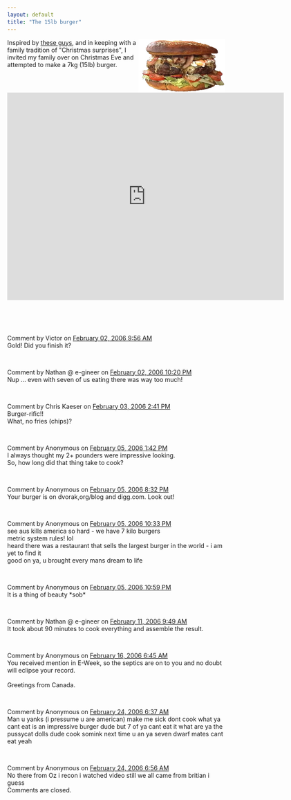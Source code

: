```yaml
---
layout: default
title: "The 15lb burger"
---
```


<img src="/v2/blog/2006/02/The%2015lb%20burger.jpg"
align="right" border="0" />

Inspired by [these
guys](http://www.gagreport.com/bizarrenews%20-%20video%20-%20worlds%20biggest%20burger.htm),
and in keeping with a family tradition of "Christmas surprises", I invited my
family over on Christmas Eve and attempted to make a 7kg (15lb) burger.

<object
width="640" height="480"><param name="allowfullscreen" value="true" /><param
name="allowscriptaccess" value="always" /><param name="movie"
value="http://vimeo.com/moogaloop.swf?clip_id=4275619&amp;server=vimeo.com&amp;show_title=1&amp;show_byline=0&amp;show_portrait=0&amp;color=00ADEF&amp;fullscreen=1"
/><embed
src="http://vimeo.com/moogaloop.swf?clip_id=4275619&amp;server=vimeo.com&amp;show_title=1&amp;show_byline=0&amp;show_portrait=0&amp;color=00ADEF&amp;fullscreen=1"
type="application/x-shockwave-flash" allowfullscreen="true"
allowscriptaccess="always" width="640" height="480"></embed></object>
		  
<div id="blogComments">
  <a name="comments">&nbsp;</a>
  
  <a name="c113883456785357540">&nbsp;</a>
  <div class="blogComment">
    <div class="blogCommentByline">Comment by Victor on <a href="#c113883456785357540" title="Comment permalink">February 02, 2006 9:56 AM</a> </div>
    <div class="blogCommentBody">Gold! Did you finish it?</div>
  </div>
  
  <a name="c113887924536604315">&nbsp;</a>
  <div class="blogComment">
    <div class="blogCommentByline">Comment by Nathan @ e-gineer on <a href="#c113887924536604315" title="Comment permalink">February 02, 2006 10:20 PM</a> </div>
    <div class="blogCommentBody">Nup ... even with seven of us eating there was way too much!</div>
  </div>
  
  <a name="c113893810180509341">&nbsp;</a>
  <div class="blogComment">
    <div class="blogCommentByline">Comment by Chris Kaeser on <a href="#c113893810180509341" title="Comment permalink">February 03, 2006 2:41 PM</a> </div>
    <div class="blogCommentBody">Burger-rific!!<BR/>What, no fries (chips)?</div>
  </div>
  
  <a name="c113910737654866497">&nbsp;</a>
  <div class="blogComment">
    <div class="blogCommentByline">Comment by Anonymous on <a href="#c113910737654866497" title="Comment permalink">February 05, 2006 1:42 PM</a> </div>
    <div class="blogCommentBody">I always thought my 2+ pounders were impressive looking.<BR/>So, how long did that thing take to cook?</div>
  </div>
  
  <a name="c113913194098101862">&nbsp;</a>
  <div class="blogComment">
    <div class="blogCommentByline">Comment by Anonymous on <a href="#c113913194098101862" title="Comment permalink">February 05, 2006 8:32 PM</a> </div>
    <div class="blogCommentBody">Your burger is on dvorak,org/blog and digg.com. Look out!</div>
  </div>
  
  <a name="c113913918044437401">&nbsp;</a>
  <div class="blogComment">
    <div class="blogCommentByline">Comment by Anonymous on <a href="#c113913918044437401" title="Comment permalink">February 05, 2006 10:33 PM</a> </div>
    <div class="blogCommentBody">see aus kills america so hard - we have 7 kilo burgers<BR/>metric system rules! lol<BR/>heard there was a restaurant that sells the largest burger in the world - i am yet to find it<BR/>good on ya, u brought every mans dream to life</div>
  </div>
  
  <a name="c113914079878082093">&nbsp;</a>
  <div class="blogComment">
    <div class="blogCommentByline">Comment by Anonymous on <a href="#c113914079878082093" title="Comment permalink">February 05, 2006 10:59 PM</a> </div>
    <div class="blogCommentBody">It is a thing of beauty *sob*</div>
  </div>
  
  <a name="c113961175693730951">&nbsp;</a>
  <div class="blogComment">
    <div class="blogCommentByline">Comment by Nathan @ e-gineer on <a href="#c113961175693730951" title="Comment permalink">February 11, 2006 9:49 AM</a> </div>
    <div class="blogCommentBody">It took about 90 minutes to cook everything and assemble the result.</div>
  </div>
  
  <a name="c114003275942695004">&nbsp;</a>
  <div class="blogComment">
    <div class="blogCommentByline">Comment by Anonymous on <a href="#c114003275942695004" title="Comment permalink">February 16, 2006 6:45 AM</a> </div>
    <div class="blogCommentBody">You received mention in E-Week, so the septics are on to you and no doubt will eclipse your record.<BR/><BR/>  Greetings from Canada.</div>
  </div>
  
  <a name="c114072345742520299">&nbsp;</a>
  <div class="blogComment">
    <div class="blogCommentByline">Comment by Anonymous on <a href="#c114072345742520299" title="Comment permalink">February 24, 2006 6:37 AM</a> </div>
    <div class="blogCommentBody">Man u yanks (i pressume u are american) make me sick dont cook what ya cant eat is an impressive burger dude but 7 of ya cant eat it what are ya the pussycat dolls dude cook somink next time u an ya seven dwarf mates cant eat  yeah</div>
  </div>
  
  <a name="c114072457572092491">&nbsp;</a>
  <div class="blogComment">
    <div class="blogCommentByline">Comment by Anonymous on <a href="#c114072457572092491" title="Comment permalink">February 24, 2006 6:56 AM</a> </div>
    <div class="blogCommentBody">No there from Oz i recon i watched video still we all came from britian i guess</div>
  </div>

  <div class="blogCommentsClosed">Comments are closed.</div>

</div>

